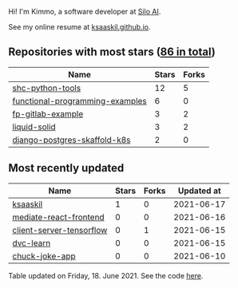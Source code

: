 Hi! I'm Kimmo, a software developer at [Silo AI](https://silo.ai/).

See my online resume at [ksaaskil.github.io](https://ksaaskil.github.io).

<!-- repositories starts -->

## Repositories with most stars ([86 in total](https://github.com/ksaaskil?tab=repositories))
| Name        | Stars           | Forks  |
| ------------- |-------------| -----|
|[shc-python-tools](https://github.com/ksaaskil/shc-python-tools)|12|5
|[functional-programming-examples](https://github.com/ksaaskil/functional-programming-examples)|6|0
|[fp-gitlab-example](https://github.com/ksaaskil/fp-gitlab-example)|3|2
|[liquid-solid](https://github.com/ksaaskil/liquid-solid)|3|2
|[django-postgres-skaffold-k8s](https://github.com/ksaaskil/django-postgres-skaffold-k8s)|2|0

<!-- repositories ends -->
<!-- recent_repositories starts -->

## Most recently updated
| Name        | Stars           | Forks  | Updated at
| ------------- |-------------| -----|-----|
|[ksaaskil](https://github.com/ksaaskil/ksaaskil)|1|0|2021-06-17
|[mediate-react-frontend](https://github.com/ksaaskil/mediate-react-frontend)|0|0|2021-06-16
|[client-server-tensorflow](https://github.com/ksaaskil/client-server-tensorflow)|0|1|2021-06-15
|[dvc-learn](https://github.com/ksaaskil/dvc-learn)|0|0|2021-06-15
|[chuck-joke-app](https://github.com/ksaaskil/chuck-joke-app)|0|0|2021-06-10

<!-- recent_repositories ends -->
<!-- updated_at starts -->
Table updated on Friday, 18. June 2021. See the code [here](https://github.com/ksaaskil/ksaaskil).
<!-- updated_at ends -->
